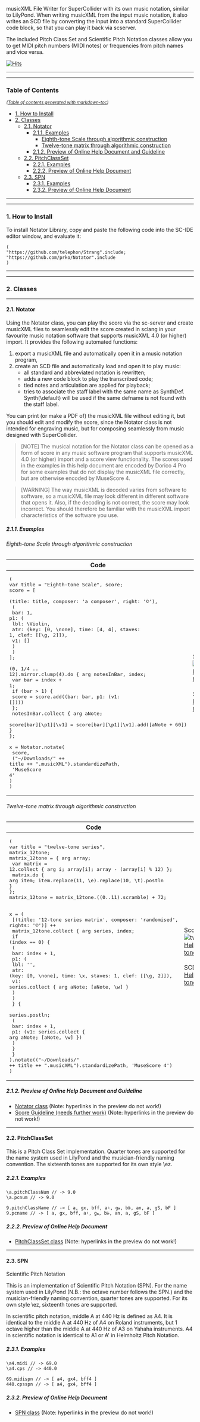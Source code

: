 musicXML File Writer for SuperCollider with its own music notation, similar to LilyPond. When writing musicXML from the input music notation, it also writes an SCD file by converting the input into a standard SuperCollider code block, so that you can play it back via scserver.

The included Pitch Class Set and Scientific Pitch Notation classes allow you to get MIDI pitch numbers (MIDI notes) or frequencies from pitch names and vice versa.

[![Hits](https://hits.seeyoufarm.com/api/count/incr/badge.svg?url=https%3A%2F%2Fgithub.com%2Fprko%2FNotator&count_bg=%2379C83D&title_bg=%23555555&icon=&icon_color=%23E7E7E7&title=hits&edge_flat=false)](https://hits.seeyoufarm.com)

---
---

### Table of Contents
<small><i>(<a href='http://ecotrust-canada.github.io/markdown-toc/'>Table of contents generated with markdown-toc</a>)</i></small>
- [1. How to Install](#1-how-to-install)
- [2. Classes](#2-classes)
  * [2.1. Notator](#21-notator)
    + [2.1.1. Examples](#211-examples)
      - [Eighth-tone Scale through algorithmic construction](#eighth-tone-scale-through-algorithmic-construction)
      - [Twelve-tone matrix through algorithmic construction](#twelve-tone-matrix-through-algorithmic-construction)
    + [2.1.2. Preview of Online Help Document and Guideline](#212-preview-of-online-help-document-and-guideline)
  * [2.2. PitchClassSet](#22-pitchclassset)
    + [2.2.1. Examples](#221-examples)
    + [2.2.2. Preview of Online Help Document](#222-preview-of-online-help-document)
  * [2.3. SPN](#23-spn)
    + [2.3.1. Examples](#231-examples)
    + [2.3.2. Preview of Online Help Document](#232-preview-of-online-help-document)
---
---

### 1. How to Install

To install Notator Library, copy and paste the following code into the SC-IDE editor window, and evaluate it:
```
(
"https://github.com/telephon/Strang".include;
"https://github.com/prko/Notator".include
)
```

---
---

### 2. Classes
---
#### 2.1. Notator
Using the Notator class, you can play the score via the sc-server and create musicXML files to seamlessly edit the score created in sclang in your favourite music notation software that supports musicXML 4.0 (or higher) import. It provides the following automated functions:

1. export a musicXML file and automatically open it in a music notation program,
2. create an SCD file and automatically load and open it to play music:
   - all standard and abbreviated notation is rewritten;
   - adds a new code block to play the transcribed code;
   - tied notes and articulation are applied for playback;
   - tries to associate the staff label with the same name as SynthDef. Synth(\default) will be used if the same defname is not found with the staff label.

You can print (or make a PDF of) the musicXML file without editing it, but you should edit and modify the score, since the Notator class is not intended for engraving music, but for composing seamlessly from music designed with SuperCollider.

> [NOTE]
The musical notation for the Notator class can be opened as a form of score in any music software program that supports musicXML 4.0 (or higher) import and a score view functionality. The scores used in the examples in this help document are encoded by Dorico 4 Pro for some examples that do not display the musicXML file correctly, but are otherwise encoded by MuseScore 4.

> [WARNING]
The way musicXML is decoded varies from software to software, so a musicXML file may look different in different software that opens it. Also, if the decoding is not correct, the score may look incorrect. You should therefore be familiar with the musicXML import characteristics of the software you use.

##### 2.1.1. Examples

###### Eighth-tone Scale through algorithmic construction
| Code | Results |
|------|---------|
|<pre>(<br>var title = "Eighth-tone Scale", score;<br>score = [<br>    (title: title, composer: 'a composer', right: '©'),<br>    (<br>        bar: 1, p1: (<br>            lbl: \Violin,<br>            atr: (key: [0, \none], time: [4, 4], staves: 1, clef: [[\g, 2]]),<br>            v1: []<br>        )<br>    )<br>];<br><br>(0, 1/4 .. 12).mirror.clump(4).do { arg notesInBar, index;<br>    var bar = index + 1;<br>    if (bar > 1) {<br>        score = score.add((bar: bar, p1: (v1: [])))<br>    };<br>    notesInBar.collect { arg aNote;<br>        score[bar][\p1][\v1] = score[bar][\p1][\v1].add([aNote + 60]) }<br>};<br><br>x = Notator.notate(<br>    score,<br>    ("~/Downloads/" ++ title ++ ".musicXML").standardizePath,<br>    'MuseScore 4'<br>)<br>)</pre>|Score in MuseScore 4:<br />![Eighth-tone_Scale-1](https://github.com/prko/Notator/assets/416281/b2928c56-a7a7-4ea5-b9c2-d6d3e5dbbd65)[HelpSource/Classes/resources/Eighth-tone_Scale.musicXML](https://github.com/prko/Notator/blob/9f2e211d292d38cf93b99cbcee6af2f0902cba5a/HelpSource/Classes/resources/Eighth-tone_Scale.musicXML)<br /><br />SCD file: [HelpSource/Classes/resources/Eighth-tone_Scale.scd](https://github.com/prko/Notator/blob/9f2e211d292d38cf93b99cbcee6af2f0902cba5a/HelpSource/Classes/resources/Eighth-tone_Scale.scd)|

###### Twelve-tone matrix through algorithmic construction
| Code | Results |
|------|---------|
|<pre>(<br>var title = "twelve-tone series", matrix_12tone;<br>matrix_12tone = { arg array;<br>    var matrix = 12.collect { arg i; array[i]; array - (array[i] % 12) };<br>    matrix.do { arg item; item.replace(11, \e).replace(10, \t).postln }<br>};<br>matrix_12tone = matrix_12tone.((0..11).scramble) + 72;<br>    <br>x = (<br>    [(title: '12-tone series matrix', composer: 'randomised', rights: '©')] ++<br>    matrix_12tone.collect { arg series, index; <br>        if (index == 0) {<br>            (<br>                bar: index + 1,<br>                p1: (<br>                    lbl: '',<br>                    atr: (key: [0, \none], time: \x, staves: 1, clef: [[\g, 2]]),<br>                    v1: series.collect { arg aNote; [aNote, \w] }<br>                )<br>            )<br>        } {<br>            series.postln;<br>            (<br>                bar: index + 1,<br>                p1: (v1: series.collect { arg aNote; [aNote, \w] })<br>            )<br>        }<br>    }<br>).notate(("~/Downloads/" ++ title ++ ".musicXML").standardizePath, 'MuseScore 4')<br>)</pre>|Score in MuseScore 4:<br />![twelve-tone_seriesnotation](https://github.com/prko/Notator/assets/416281/c87aeed7-bd9d-46b2-9641-0d37f7cd583d)[HelpSource/Classes/resources/twelve-tone_series.musicXML](https://github.com/prko/Notator/blob/9f2e211d292d38cf93b99cbcee6af2f0902cba5a/HelpSource/Classes/resources/twelve-tone_series.musicXML)<br /><br />SCD file: [HelpSource/Classes/resources/twelve-tone_series.scd](https://github.com/prko/Notator/blob/9f2e211d292d38cf93b99cbcee6af2f0902cba5a/HelpSource/Classes/resources/twelve-tone_series.scd)|

##### 2.1.2. Preview of Online Help Document and Guideline
- [Notator class](https://rawcdn.githack.com/prko/Notator/15d08873184c9ad81d8e558ca98875d5cc368de8/_Help%20(rendered%20HTML)/Classes/Notator.html)
  (Note: hyperlinks in the preview do not work!)
- [Score Guideline (needs further work)](https://rawcdn.githack.com/prko/Notator/e0bb6521e45af5d41259e67bcdf169f32f439b17/_Help%20(rendered%20HTML)/Reference/ScoreGuideline.html)
  (Note: hyperlinks in the preview do not work!)

---

#### 2.2. PitchClassSet

This is a Pitch Class Set implementation. Quarter tones are supported for the name system used in LilyPond and the musician-friendly naming convention. The sixteenth tones are supported for its own style \ez.

##### 2.2.1. Examples
```
\a.pitchClassNum // -> 9.0
\a.pcnum // -> 9.0

9.pitchClassName // -> [ a, gx, bff, a♮, g𝄪, b𝄫, an, a, gS, bF ]
9.pcname // -> [ a, gx, bff, a♮, g𝄪, b𝄫, an, a, gS, bF ]
```

##### 2.2.2. Preview of Online Help Document
- [PitchClassSet class](https://rawcdn.githack.com/prko/Notator/15d08873184c9ad81d8e558ca98875d5cc368de8/_Help%20(rendered%20HTML)/Classes/PitchClassSet.html)
  (Note: hyperlinks in the preview do not work!)

---

#### 2.3. SPN
Scientific Pitch Notation

This is an implementation of Scientific Pitch Notation (SPN). For the name system used in LilyPond (N.B.: the octave number follows the SPN.) and the musician-friendly naming convention, quarter tones are supported. For its own style \ez, sixteenth tones are supported.

In scientific pitch notation, middle A at 440 Hz is defined as A4. It is identical to the middle A at 440 Hz of A4 on Roland instruments, but 1 octave higher than the middle A at 440 Hz of A3 on Yahaha instruments. A4 in scientific notation is identical to A1 or A' in Helmholtz Pitch Notation.

##### 2.3.1. Examples
```
\a4.midi // -> 69.0
\a4.cps // -> 440.0

69.midispn // -> [ a4, gx4, bff4 ]
440.cpsspn // -> [ a4, gx4, bff4 ]
```

##### 2.3.2. Preview of Online Help Document
- [SPN class](https://rawcdn.githack.com/prko/Notator/15d08873184c9ad81d8e558ca98875d5cc368de8/_Help%20(rendered%20HTML)/Classes/SPN.html)
  (Note: hyperlinks in the preview do not work!)
